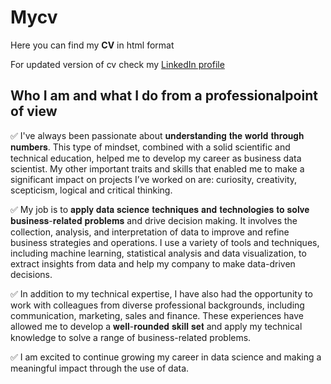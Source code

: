 # Mycv
Here you can find my **CV** in html format

For updated version of cv check my  [LinkedIn profile](https://www.linkedin.com/in/gianpiero-andrenacci-72543532/)

## Who I am and what I do from a professionalpoint of view

✅ I've always been passionate about 𝐮𝐧𝐝𝐞𝐫𝐬𝐭𝐚𝐧𝐝𝐢𝐧𝐠 𝐭𝐡𝐞 𝐰𝐨𝐫𝐥𝐝 𝐭𝐡𝐫𝐨𝐮𝐠𝐡 𝐧𝐮𝐦𝐛𝐞𝐫𝐬. This type of mindset, combined with a solid scientific and technical education, helped me to develop my career as business data scientist. My other important traits and skills that enabled me to make a significant impact on projects I’ve worked on are: curiosity, creativity, scepticism, logical and critical thinking. 

✅ My job is to 𝐚𝐩𝐩𝐥𝐲 𝐝𝐚𝐭𝐚 𝐬𝐜𝐢𝐞𝐧𝐜𝐞 𝐭𝐞𝐜𝐡𝐧𝐢𝐪𝐮𝐞𝐬 𝐚𝐧𝐝 𝐭𝐞𝐜𝐡𝐧𝐨𝐥𝐨𝐠𝐢𝐞𝐬 𝐭𝐨 𝐬𝐨𝐥𝐯𝐞 𝐛𝐮𝐬𝐢𝐧𝐞𝐬𝐬-𝐫𝐞𝐥𝐚𝐭𝐞𝐝 𝐩𝐫𝐨𝐛𝐥𝐞𝐦𝐬 and drive decision making. It involves the collection, analysis, and interpretation of data to improve and refine business strategies and operations. I use a variety of tools and techniques, including machine learning, statistical analysis and data visualization, to extract insights from data and help my company to make data-driven decisions. 

✅ In addition to my technical expertise, I have also had the opportunity to work with colleagues from diverse professional backgrounds, including communication, marketing, sales and finance. These experiences have allowed me to develop a 𝐰𝐞𝐥𝐥-𝐫𝐨𝐮𝐧𝐝𝐞𝐝 𝐬𝐤𝐢𝐥𝐥 𝐬𝐞𝐭 and apply my technical knowledge to solve a range of business-related problems. 

✅ I am excited to continue growing my career in data science and making a meaningful impact through the use of data.
